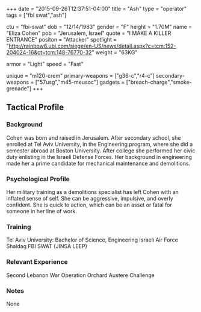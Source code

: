 +++
date = "2015-09-26T12:37:51-04:00"
title = "Ash"
type = "operator"
tags = ["fbi swat","ash"]

ctu = "fbi-swat"
dob = "12/14/1983"
gender = "F"
height = "1.70M"
name = "Eliza Cohen"
pob = "Jerusalem, Israel"
quote = "I MAKE A KILLER ENTRANCE"
positon = "Attacker"
spotlight = "http://rainbow6.ubi.com/siege/en-US/news/detail.aspx?c=tcm:152-204024-16&ct=tcm:148-76770-32"
weight = "63KG"

armor = "Light"
speed = "Fast"

unique = "m120-crem"
primary-weapons = ["g36-c","r4-c"]
secondary-weapons = ["57usg","m45-meusoc"]
gadgets = ["breach-charge","smoke-grenade"]
+++

## Tactical Profile

### Background

Cohen was born and raised in Jerusalem. After secondary school, she enrolled at Tel Aviv University, in the Engineering program, where she did a semester abroad at Boston University. After college she performed her civic duty enlisting in the Israeli Defense Forces. Her background in engineering made her a prime candidate for mechanical maintenance and demolitions.

### Psychological Profile

Her military training as a demolitions specialist has left Cohen with an inflated sense of self. She can be aggressive, impulsive, and overly confident. She is quick to action, which can be an asset or fatal for someone in her line of work.

### Training

Tel Aviv University: Bachelor of Science, Engineering
Israeli Air Force
Shaldag
FBI SWAT (JINSA LEEP)

### Relevant Experience

Second Lebanon War
Operation Orchard
Austere Challenge

### Notes

None
